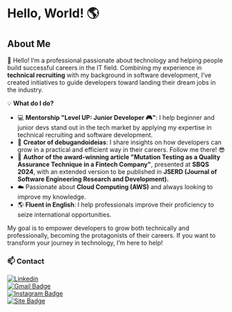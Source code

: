 # Hello, World! 🌎  

## About Me  

👋 Hello! I’m a professional passionate about technology and helping people build successful careers in the IT field. Combining my experience in **technical recruiting** with my background in software development, I’ve created initiatives to guide developers toward landing their dream jobs in the industry.  

💡 **What do I do?**  
- 💻 **Mentorship "Level UP: Junior Developer 🎮"**: I help beginner and junior devs stand out in the tech market by applying my expertise in technical recruiting and software development.  
- 🚀 **Creator of debugandoideias**: I share insights on how developers can grow in a practical and efficient way in their careers.  Follow me there! 😎
- 📝 **Author of the award-winning article "Mutation Testing as a Quality Assurance Technique in a Fintech Company"**, presented at **SBQS 2024**, with an extended version to be published in **JSERD (Journal of Software Engineering Research and Development).**  
- ☁️ Passionate about **Cloud Computing (AWS)** and always looking to improve my knowledge.  
- 🌎 **Fluent in English**: I help professionals improve their proficiency to seize international opportunities.  

My goal is to empower developers to grow both technically and professionally, becoming the protagonists of their careers. If you want to transform your journey in technology, I’m here to help!  

### 📫 Contact 
[![Linkedin](https://img.shields.io/badge/-LinkedIn-blue?style=flat-square&logo=Linkedin&logoColor=white&link=https://www.linkedin.com/in/fernanda-cardoso-domenicali-83a225158/)](https://www.linkedin.com/in/fernanda-cardoso-domenicali-83a225158/)  
[![Gmail Badge](https://img.shields.io/badge/-Email-006bed?style=flat-square&logo=Gmail&logoColor=white&link=mailto:fernandadomedeveloper@gmail.com)](mailto:fernandadomedeveloper@gmail.com)  
[![Instagram Badge](https://img.shields.io/badge/-Instagram-E4405F?style=flat-square&logo=Instagram&logoColor=white&link=#)](https://www.instagram.com/debugandoideias?igsh=a2Uza2ljNXAzeHQ%3D&utm_source=qr)  
[![Site Badge](https://img.shields.io/badge/-Website-000000?style=flat-square&logo=Google-Chrome&logoColor=white&link=#)](https://l.instagram.com/?u=https%3A%2F%2Fdirect.me%2Fdebugandoideias%3Ffbclid%3DPAZXh0bgNhZW0CMTEAAaZzrrEKwX55F8536g0S8Kz77HpZdXd8eA26i0DVr76pb8USzZShLV)
